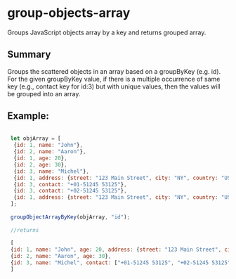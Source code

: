 # group-objects-array
Groups JavaScript objects array by a key and returns grouped array.

## Summary

  Groups the scattered objects in an array based on a groupByKey (e.g. id). For the given groupByKey value, if there is a multiple occurrence of same key (e.g., contact key for id:3) but with unique values, then the values will be grouped into an array.

## Example:

```js
  
 let objArray = [
  {id: 1, name: "John"},
  {id: 2, name: "Aaron"},
  {id: 1, age: 20},
  {id: 2, age: 30},
  {id: 3, name: "Michel"},
  {id: 1, address: {street: "123 Main Street", city: "NY", country: "USA"}}
  {id: 3, contact: "+01-51245 53125"},
  {id: 3, contact: "+02-51245 53125"},
  {id: 1, address: {street: "123 Main Street", city: "NY", country: "USA"}}  
 ];
  
 groupObjectArrayByKey(objArray, "id");
  
 //returns
 
 [
 {id: 1, name: "John", age: 20, address: {street: "123 Main Street", city: "NY", country: "USA"}},
 {id: 2, name: "Aaron", age: 30},
 {id: 3, name: "Michel", contact: ["+01-51245 53125", "+02-51245 53125"]}
 ]

 ```
